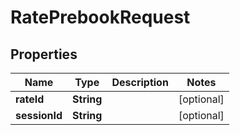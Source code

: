 

# RatePrebookRequest


## Properties

| Name | Type | Description | Notes |
|------------ | ------------- | ------------- | -------------|
|**rateId** | **String** |  |  [optional] |
|**sessionId** | **String** |  |  [optional] |



